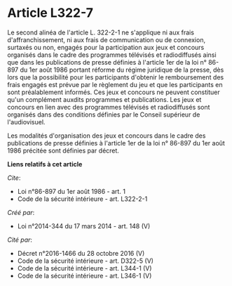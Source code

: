 # Article L322-7

Le second alinéa de l'article L. 322-2-1 ne s'applique ni aux frais d'affranchissement, ni aux frais de communication ou de
connexion, surtaxés ou non, engagés pour la participation aux jeux et concours organisés dans le cadre des programmes
télévisés et radiodiffusés ainsi que dans les publications de presse définies à l'article 1er de la loi n° 86-897 du 1er août
1986 portant réforme du régime juridique de la presse, dès lors que la possibilité pour les participants d'obtenir le
remboursement des frais engagés est prévue par le règlement du jeu et que les participants en sont préalablement informés.
Ces jeux et concours ne peuvent constituer qu'un complément auxdits programmes et publications. Les jeux et concours en lien
avec des programmes télévisés et radiodiffusés sont organisés dans des conditions définies par le Conseil supérieur de
l'audiovisuel. 

Les modalités d'organisation des jeux et concours dans le cadre des publications de presse définies à l'article 1er de la loi
n° 86-897 du 1er août 1986 précitée sont définies par décret.

**Liens relatifs à cet article**

_Cite_:

  - Loi n°86-897 du 1er août 1986 - art. 1
  - Code de la sécurité intérieure - art. L322-2-1

_Créé par_:

  - Loi n°2014-344 du 17 mars 2014 - art. 148 (V)

_Cité par_:

  - Décret n°2016-1466 du 28 octobre 2016 (V)
  - Code de la sécurité intérieure - art. D322-5 (V)
  - Code de la sécurité intérieure - art. L344-1 (V)
  - Code de la sécurité intérieure - art. L346-1 (V)
